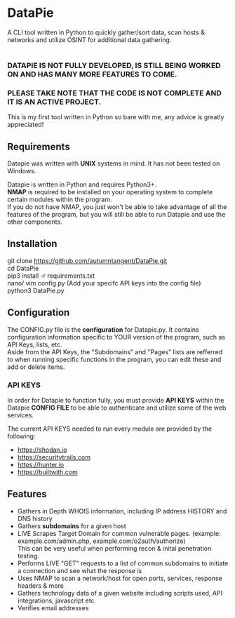 # DataPie
A CLI tool written in Python to quickly gather/sort data, scan hosts &amp; networks and utilize OSINT for additional data gathering.  
</br>
### DATAPIE IS NOT FULLY DEVELOPED, IS STILL BEING WORKED ON AND HAS MANY MORE FEATURES TO COME.  
### PLEASE TAKE NOTE THAT THE CODE IS NOT COMPLETE AND IT IS AN ACTIVE PROJECT. 
This is my first tool written in Python so bare with me, any advice is greatly appreciated!

## Requirements
Datapie was written with **UNIX** systems in mind. It has not been tested on Windows. 

Datapie is written in Python and requires Python3+.  
**NMAP** is required to be installed on your operating system to complete certain modules within the program.  
If you do not have NMAP, you just won't be able to take advantage of all the features of the program, but you will still be able to run Datapie and use the other components.  

## Installation 

git clone https://github.com/autumntangent/DataPie.git  
cd DataPie  
pip3 install -r requirements.txt  
nano/ vim config.py  (Add your specifc API keys into the config file)  
python3 DataPie.py 

## Configuration

The CONFIG.py file is the **configuration** for Datapie.py. It contains configuration information specific to YOUR version of the program, such as API Keys, lists, etc.  
Aside from the API Keys, the "Subdomains" and "Pages" lists are refferred to when running specific functions in the program, you can edit these and add or delete items.  

### API KEYS
In order for Datapie to function fully, you must provide **API KEYS** within the Datapie **CONFIG FILE** to be able to authenticate and utilize some of the web services.  

The current API KEYS needed to run every module are provided by the following:  

+ https://shodan.io 
+ https://securitytrails.com 
+ https://hunter.io 
+ https://builtwith.com 


## Features

* Gathers in Depth WHOIS information, including IP address HISTORY and DNS history
* Gathers **subdomains** for a given host
* LIVE Scrapes Target Domain for common vulnerable pages. (example: example.com/admin.php, example.com/o2auth/authorize)    
  This can be very useful when performing recon & inital penetration testing. 
* Performs LIVE "GET" requests to a list of common subdomains to initiate a connection and see what the response is
* Uses NMAP to scan a network/host for open ports, services, response headers & more
* Gathers technology data of a given website including scripts used, API integrations, javascript etc.
* Verifies email addresses 

